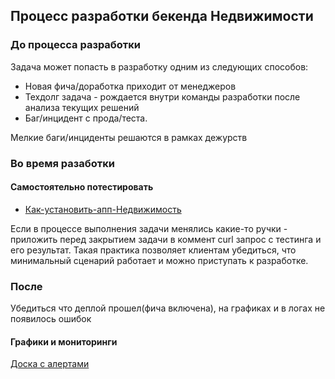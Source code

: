 ## Процесс разработки бекенда Недвижимости

### До процесса разработки
Задача может попасть в разработку одним из следующих способов:
* Новая фича/доработка приходит от менеджеров
* Техдолг задача - рождается внутри команды разработки после анализа текущих решений
* Баг/инцидент с прода/теста.

Мелкие баги/инциденты решаются в рамках дежурств

### Во время разаботки
#### Cамостоятельно потестировать
* [Как-установить-апп-Недвижимость](https://wiki.yandex-team.ru/realty/mobile/testing-team/Как-установить-апп-Недвижимость/Аренда/)

Если в процессе выполнения задачи менялись какие-то ручки - приложить перед закрытием задачи в коммент curl запрос с тестинга и его результат.
Такая практика позволяет клиентам убедиться, что минимальный сценарий работает и можно приступать к разработке.
### После
Убедиться что деплой прошел(фича включена), на графиках и в логах не появилось ошибок
#### Графики и мониторинги
 [Доска с алертами](https://grafana.vertis.yandex-team.ru/d/BXfYWeZZk/realty-alerts?orgId=1&refresh=30s)

